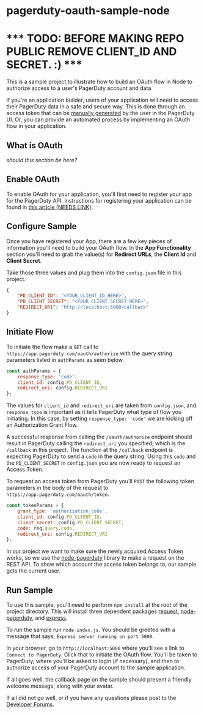 # pagerduty-oauth-sample-node
# *** TODO: BEFORE MAKING REPO PUBLIC REMOVE CLIENT_ID AND SECRET. :) ***
This is a sample project to illustrate how to build an OAuth flow in Node to authorize access to a user's PagerDuty account and data.

If you're an application builder, users of your application will need to access their PagerDuty data in a safe and secure way. This is done through an access token that can be [manually generated](https://support.pagerduty.com/docs/generating-api-keys) by the user in the PagerDuty UI. Or, you can provide an automated process by implementing an OAuth flow in your application.

## What is OAuth
*should this section be here?*

## Enable OAuth
To enable OAuth for your application, you'll first need to register your app for the PagerDuty API. Instructions for registering your application can be found in [this article (NEEDS LINK)]().

## Configure Sample
Once you have registered your App, there are a few key pieces of information you'll need to build your OAuth flow. In the **App Functionality** section you'll need to grab the value(s) for **Redirect URLs**, the **Client Id** and **Client Secret**. 

Take those three values and plug them into the `config.json` file in this project. 

```json
{
    "PD_CLIENT_ID": "<YOUR_CLIENT_ID_HERE>",
    "PD_CLIENT_SECRET": "<YOUR_CLIENT_SECRET_HERE>",
    "REDIRECT_URI": "http://localhost:5000/callback"
}
```

## Initiate Flow
To initiate the flow make a `GET` call to `https://app.pagerduty.com/oauth/authorize` with the query string parameters listed in `authParams` as seen below.

```javascript
const authParams = {
    response_type: 'code',
    client_id: config.PD_CLIENT_ID,
    redirect_uri: config.REDIRECT_URI
};
```
The values for `client_id` and `redirect_uri` are taken from `config.json`, and `response_type` is important as it tells PagerDuty what type of flow you initiating. In this case, by setting `response_type: 'code'` we are kicking off an Authorization Grant Flow.

A successful response from calling the `/oauth/authorize` endpoint should result in PagerDuty calling the `redirect_uri` you specified, which is the `/callback` in this project. The function at the `/callback` endpoint is expecting PagerDuty to send a `code` in the query string. Using this `code` and the `PD_CLIENT_SECRET` in `config.json` you are now ready to request an Access Token. 

To request an access token from PagerDuty you'll `POST` the following token parameters in the body of the request to `https://app.pagerduty.com/oauth/token`. 

```javascript
const tokenParams = {
    grant_type: `authorization_code`,
    client_id: config.PD_CLIENT_ID,
    client_secret: config.PD_CLIENT_SECRET,
    code: req.query.code,
    redirect_uri: config.REDIRECT_URI
};
```

In our project we want to make sure the newly acquired Access Token works, so we use the [node-pagerduty](https://github.com/kmart2234/node-pagerduty) library to make a request on the REST API. To show which account the access token belongs to, our sample gets the current user. 

## Run Sample
To use this sample, you'll need to perform `npm install` at the root of the project directory. This will install three dependent packages [request](https://github.com/request/request), [node-pagerduty](https://github.com/kmart2234/node-pagerduty), and [express](https://github.com/expressjs/express).

To run the sample run `node index.js`. You should be greeted with a message that says, `Express server running on port 5000`. 

In your browser, go to `http://localhost:5000` where you'll see a link to `Connect to PagerDuty`. Click that to initiate the OAuth flow. You'll be taken to PagerDuty, where you'll be asked to login (if necessary), and then to authorize access of your PagerDuty account to the sample application.

If all goes well, the callback page on the sample should present a friendly welcome message, along with your avatar.

If all did not go well, or if you have any questions please post to the [Developer Forums](https://community.pagerduty.com/c/dev).

